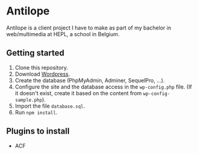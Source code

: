 # Antilope 

Antilope is a client project I have to make as part of my bachelor in web/multimedia at HEPL, a school in Belgium.

## Getting started
1. Clone this repository.
2. Download [Wordpress](https://wordpress.org/).
3. Create the database (PhpMyAdmin, Adminer, SequelPro, ...).
4. Configure the site and the database access in the `wp-config.php` file. (If it doesn't exist, create it based on the content from `wp-config-sample.php`).
5. Import the file `database.sql`.
6. Run `npm install`.

## Plugins to install
* ACF